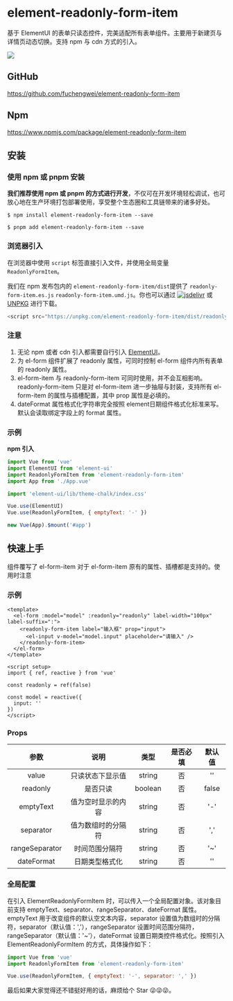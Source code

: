# element-readonly-form-item

基于 ElementUI 的表单只读态控件，完美适配所有表单组件。主要用于新建页与详情页动态切换。支持 npm 与 cdn 方式的引入。

![](https://pic.imgdb.cn/item/648f01281ddac507ccef7d60.gif)

## GitHub

https://github.com/fuchengwei/element-readonly-form-item

## Npm

https://www.npmjs.com/package/element-readonly-form-item

## 安装

### 使用 npm 或 pnpm 安装

**我们推荐使用 npm 或 pnpm 的方式进行开发**，不仅可在开发环境轻松调试，也可放心地在生产环境打包部署使用，享受整个生态圈和工具链带来的诸多好处。

```shell
$ npm install element-readonly-form-item --save
```

```shell
$ pnpm add element-readonly-form-item --save
```

### 浏览器引入

在浏览器中使用 `script` 标签直接引入文件，并使用全局变量 `ReadonlyFormItem`。

我们在 npm 发布包内的 `element-readonly-form-item/dist`提供了 `readonly-form-item.es.js` `readonly-form-item.umd.js`。你也可以通过 [![jsdelivr](https://data.jsdelivr.com/v1/package/npm/element-readonly-form-item/badge)](https://www.jsdelivr.com/package/npm/element-readonly-form-item) 或 [UNPKG](https://unpkg.com/element-readonly-form-item/dist/) 进行下载。

```javascript
<script src="https://unpkg.com/element-readonly-form-item/dist/readonly-form-item.umd.js"></script>
```

### 注意

1. 无论 npm 或者 cdn 引入都需要自行引入 [ElementUI](https://element.eleme.cn/)。
2. 为 el-form 组件扩展了 readonly 属性，可同时控制 el-form 组件内所有表单的 readonly 属性。
3. el-form-item 与 readonly-form-item 可同时使用，并不会互相影响。readonly-form-item 只是对 el-form-item 进一步抽屉与封装，支持所有 el-form-item 的属性与插槽配置，其中 prop 属性是必填的。
4. dateFormat 属性格式化字符串完全按照 element日期组件格式化标准来写。默认会读取绑定字段上的 format 属性。

### 示例

**npm 引入**

```javascript
import Vue from 'vue'
import ElementUI from 'element-ui'
import ReadonlyFormItem from 'element-readonly-form-item'
import App from './App.vue'

import 'element-ui/lib/theme-chalk/index.css'

Vue.use(ElementUI)
Vue.use(ReadonlyFormItem, { emptyText: '-' })

new Vue(App).$mount('#app')
```

## 快速上手

组件覆写了 el-form-item 对于 el-form-item 原有的属性、插槽都是支持的。使用时注意

### 示例

```vue
<template>
  <el-form :model="model" :readonly="readonly" label-width="100px" label-suffix=":">
    <readonly-form-item label="输入框" prop="input">
      <el-input v-model="model.input" placeholder="请输入" />
    </readonly-form-item>
  </el-form>
</template>

<script setup>
import { ref, reactive } from 'vue'

const readonly = ref(false)

const model = reactive({
  input: ''
})
</script>
```

### Props

|      参数      |        说明        |  类型   | 是否必填 | 默认值 |
| :------------: | :----------------: | :-----: | :------: | :----: |
|     value      |  只读状态下显示值  | string  |    否    |   ''   |
|    readonly    |      是否只读      | boolean |    否    | false  |
|   emptyText    | 值为空时显示的内容 | string  |    否    |  '-'   |
|   separator    | 值为数组时的分隔符 | string  |    否    |  ','   |
| rangeSeparator |   时间范围分隔符   | string  |    否    |  '~'   |
|   dateFormat   |   日期类型格式化   | string  |    否    |   ''   |

### 全局配置

在引入 ElementReadonlyFormItem 时，可以传入一个全局配置对象。该对象目前支持 emptyText、separator、rangeSeparator、dateFormat 属性。emptyText 用于改变组件的默认空文本内容，separator 设置值为数组时的分隔符，separator（默认值：','），rangeSeparator 设置时间范围分隔符，rangeSeparator（默认值：'~'），dateFormat 设置日期类控件格式化。按照引入 ElementReadonlyFormItem 的方式，具体操作如下：

```javascript
import Vue from 'vue'
import ReadonlyFormItem from 'element-readonly-form-item'

Vue.use(ReadonlyFormItem, { emptyText: '-', separator: ',' })
```

最后如果大家觉得还不错挺好用的话，麻烦给个 Star 😜😜😜。
